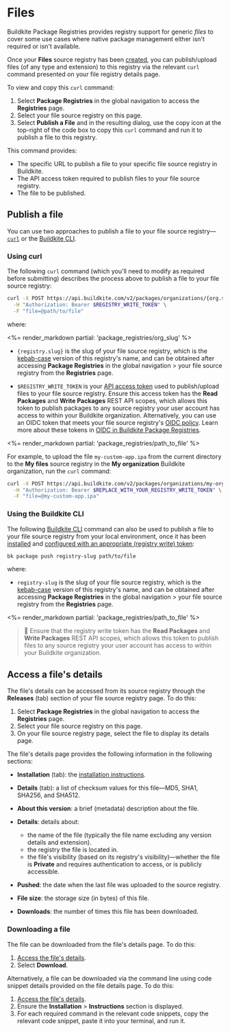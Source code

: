 
# Files

Buildkite Package Registries provides registry support for generic _files_ to cover some use cases where native package management either isn't required or isn't available.

Once your **Files** source registry has been [created](/docs/package-registries/manage-registries#create-a-source-registry), you can publish/upload files (of any type and extension) to this registry via the relevant `curl` command presented on your file registry details page.

To view and copy this `curl` command:

1. Select **Package Registries** in the global navigation to access the **Registries** page.
1. Select your file source registry on this page.
1. Select **Publish a File** and in the resulting dialog, use the copy icon at the top-right of the code box to copy this `curl` command and run it to publish a file to this registry.

This command provides:

- The specific URL to publish a file to your specific file source registry in Buildkite.
- The API access token required to publish files to your file source registry.
- The file to be published.

## Publish a file

You can use two approaches to publish a file to your file source registry—[`curl`](#publish-a-file-using-curl) or the [Buildkite CLI](#publish-a-file-using-the-buildkite-cli).

### Using curl

The following `curl` command (which you'll need to modify as required before submitting) describes the process above to publish a file to your file source registry:

```bash
curl -X POST https://api.buildkite.com/v2/packages/organizations/{org.slug}/registries/{registry.slug}/packages \
  -H "Authorization: Bearer $REGISTRY_WRITE_TOKEN" \
  -F "file=@path/to/file"
```

where:

<%= render_markdown partial: 'package_registries/org_slug' %>

- `{registry.slug}` is the slug of your file source registry, which is the [kebab-case](https://en.wikipedia.org/wiki/Letter_case#Kebab_case) version of this registry's name, and can be obtained after accessing **Package Registries** in the global navigation > your file source registry from the **Registries** page.

- `$REGISTRY_WRITE_TOKEN` is your [API access token](https://buildkite.com/user/api-access-tokens) used to publish/upload files to your file source registry. Ensure this access token has the **Read Packages** and **Write Packages** REST API scopes, which allows this token to publish packages to any source registry your user account has access to within your Buildkite organization. Alternatively, you can use an OIDC token that meets your file source registry's [OIDC policy](/docs/package-registries/security/oidc#define-an-oidc-policy-for-a-registry). Learn more about these tokens in [OIDC in Buildkite Package Registries](/docs/package-registries/security/oidc).

<%= render_markdown partial: 'package_registries/path_to_file' %>

For example, to upload the file `my-custom-app.ipa` from the current directory to the **My files** source registry in the **My organization** Buildkite organization, run the `curl` command:

```bash
curl -X POST https://api.buildkite.com/v2/packages/organizations/my-organization/registries/my-files/packages \
  -H "Authorization: Bearer $REPLACE_WITH_YOUR_REGISTRY_WRITE_TOKEN" \
  -F "file=@my-custom-app.ipa"
```

### Using the Buildkite CLI

The following [Buildkite CLI](/docs/platform/cli) command can also be used to publish a file to your file source registry from your local environment, once it has been [installed](/docs/platform/cli/installation) and [configured with an appropriate (registry write) token](/docs/platform/cli/configuration):

```bash
bk package push registry-slug path/to/file
```

where:

- `registry-slug` is the slug of your file source registry, which is the [kebab-case](https://en.wikipedia.org/wiki/Letter_case#Kebab_case) version of this registry's name, and can be obtained after accessing **Package Registries** in the global navigation > your file source registry from the **Registries** page.

<%= render_markdown partial: 'package_registries/path_to_file' %>

> 📘
> Ensure that the registry write token has the **Read Packages** and **Write Packages** REST API scopes, which allows this token to publish files to any source registry your user account has access to within your Buildkite organization.

## Access a file's details

The file's details can be accessed from its source registry through the **Releases** (tab) section of your file source registry page. To do this:

1. Select **Package Registries** in the global navigation to access the **Registries** page.
1. Select your file source registry on this page.
1. On your file source registry page, select the file to display its details page.

The file's details page provides the following information in the following sections:

- **Installation** (tab): the [installation instructions](#access-a-files-details-downloading-a-file).
- **Details** (tab): a list of checksum values for this file—MD5, SHA1, SHA256, and SHA512.
- **About this version**: a brief (metadata) description about the file.
- **Details**: details about:

    * the name of the file (typically the file name excluding any version details and extension).
    * the registry the file is located in.
    * the file's visibility (based on its registry's visibility)—whether the file is **Private** and requires authentication to access, or is publicly accessible.

- **Pushed**: the date when the last file was uploaded to the source registry.
- **File size**: the storage size (in bytes) of this file.
- **Downloads**: the number of times this file has been downloaded.

### Downloading a file

The file can be downloaded from the file's details page. To do this:

1. [Access the file's details](#access-a-files-details).
1. Select **Download**.

Alternatively, a file can be downloaded via the command line using code snippet details provided on the file details page. To do this:

1. [Access the file's details](#access-a-files-details).
1. Ensure the **Installation** > **Instructions** section is displayed.
1. For each required command in the relevant code snippets, copy the relevant code snippet, paste it into your terminal, and run it.
